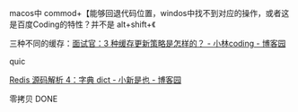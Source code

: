 macos中 commod+【能够回退代码位置，windos中找不到对应的操作，或者这是百度Coding的特性？并不是 alt+shift+《



三种不同的缓存：[面试官：3 种缓存更新策略是怎样的？ - 小林coding - 博客园](https://www.cnblogs.com/xiaolincoding/p/16493675.html)

quic

[Redis 源码解析 4：字典 dict - 小新是也 - 博客园](https://www.cnblogs.com/chenchuxin/p/14191156.html)

零拷贝 DONE

